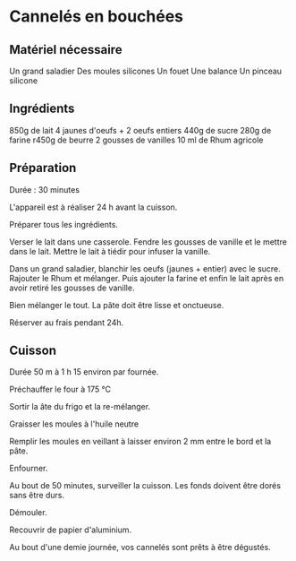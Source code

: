 Cannelés en bouchées
====================

Matériel nécessaire
-------------------

Un grand saladier
Des moules silicones
Un fouet
Une balance
Un pinceau silicone

Ingrédients
-----------

850g de lait
4 jaunes d'oeufs + 2 oeufs entiers
440g de sucre
280g de farine
r450g de beurre
2 gousses de vanilles
10 ml de Rhum agricole

Préparation
-----------
Durée : 30 minutes

L'appareil est à réaliser 24 h avant la cuisson.

Préparer tous les ingrédients.

Verser le lait dans une casserole.
Fendre les gousses de vanille et le mettre dans le lait.
Mettre le lait à tiédir pour infuser la vanille.

Dans un grand saladier, blanchir les oeufs (jaunes + entier) avec le sucre.
Rajouter le Rhum et mélanger.
Puis ajouter la farine et enfin le lait après en avoir retiré les gousses de vanille.

Bien mélanger le tout.
La pâte doit être lisse et onctueuse.

Réserver au frais pendant 24h.

Cuisson
-------
Durée 50 m à 1 h 15 environ par fournée.

Préchauffer le four à 175 °C

Sortir la âte du frigo et la re-mélanger.

Graisser les moules à l'huile neutre

Remplir les moules en veillant à laisser environ 2 mm entre le bord et la pâte.

Enfourner.

Au bout de 50 minutes, surveiller la cuisson. Les fonds doivent être dorés sans être durs.

Démouler.

Recouvrir de papier d'aluminium.

Au bout d'une demie journée, vos cannelés sont prêts à être dégustés.
